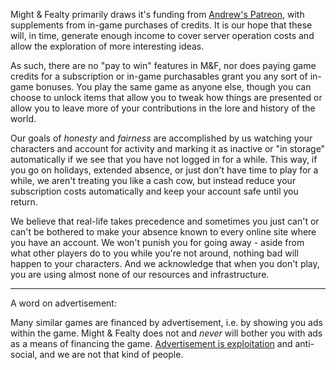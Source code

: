 Might & Fealty primarily draws it's funding from [Andrew's Patreon](https://www.patreon.com/andrewdoesprogramming), with supplements from in-game purchases of credits. It is our hope that these will, in time, generate enough income to cover server operation costs and allow the exploration of more interesting ideas.

As such, there are no "pay to win" features in M&F, nor does paying game credits for a subscription or in-game purchasables grant you any sort of in-game bonuses. You play the same game as anyone else, though you can choose to unlock items that allow you to tweak how things are presented or allow you to leave more of your contributions in the lore and history of the world.

Our goals of *honesty* and *fairness* are accomplished by us watching your characters and account for activity and marking it as
inactive or "in storage" automatically if we see that you have not logged in for a while. This way, if you go on holidays, extended absence, or just don't have time to play for a while, we aren't treating you like a cash cow, but instead reduce your subscription costs automatically and keep your account safe until you return.

We believe that real-life takes precedence and sometimes you just can't or can't be bothered to make your absence known to every online site where you have an account. We won't punish you for going away - aside from what other players do to you while you're not around, nothing bad will happen to your characters. And we acknowledge that when you don't play, you are using almost none of our resources and infrastructure.

---

A word on advertisement:

Many similar games are financed by advertisement, i.e. by showing you ads within the game. Might & Fealty does not and *never* will bother you with ads as a means of financing the game. [Advertisement is exploitation](http://www.abc.net.au/religion/articles/2015/07/14/4273200.htm) and anti-social, and we are not that kind of people.
